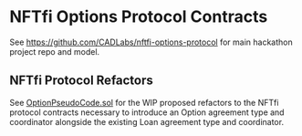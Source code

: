 # NFTfi Options Protocol Contracts

See https://github.com/CADLabs/nftfi-options-protocol for main hackathon project repo and model.

## NFTfi Protocol Refactors

See [OptionPseudoCode.sol](https://github.com/CADLabs/nftfi-options-protocol-contracts/blob/main/V2/contracts/options/optionTypes/OptionPseudoCode.sol)
for the WIP proposed refactors to the NFTfi protocol contracts necessary to introduce an Option agreement type and coordinator
alongside the existing Loan agreement type and coordinator.
